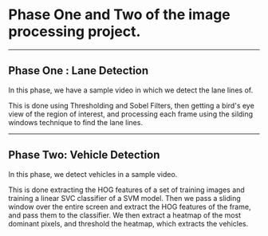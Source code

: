 # Phase One and Two of the image processing project.
****
## Phase One : Lane Detection

In this phase, we have a sample video in which we detect the lane lines of.

This is done using Thresholding and Sobel Filters, then getting a bird's eye view of the region of interest, and processing each frame using the silding windows technique to find the lane lines.

****

## Phase Two: Vehicle Detection

In this phase, we detect vehicles in a sample video.

This is done extracting the HOG features of a set of training images and training a linear SVC classifier of a SVM model. Then we pass a sliding window over the entire screen and extract the HOG features of the frame, and pass them to the classifier. We then extract a heatmap of the most dominant pixels, and threshold the heatmap, which extracts the vehicles.
